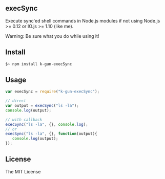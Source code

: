 ## execSync

Execute sync'ed shell commands in Node.js modules if not using Node.js >= 0.12 or IO.js >= 1.10 (like me).

Warning: Be sure what you do while using it!

## Install

```sh
$~ npm install k-gun-execSync
```

## Usage

```js
var execSync = require("k-gun-execSync");

// direct
var output = execSync("ls -la");
console.log(output);

// with callback
execSync("ls -la", {}, console.log);
// or
execSync("ls -la", {}, function(output){
   console.log(output);
});
```

## License

The MIT License
